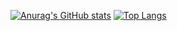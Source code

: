 
<!--
**sdcwlfx/sdcwlfx** is a ✨ _special_ ✨ repository because its `README.md` (this file) appears on your GitHub profile.

Here are some ideas to get you started:

- 🔭 I’m currently working on ...
- 🌱 I’m currently learning ...
- 👯 I’m looking to collaborate on ...
- 🤔 I’m looking for help with ...
- 💬 Ask me about ...
- 📫 How to reach me: ...
- 😄 Pronouns: ...
- ⚡ Fun fact: ...
-->
[![Anurag's GitHub stats](https://github-readme-stats.vercel.app/api?username=sdcwlfx)](https://github.com/anuraghazra/github-readme-stats)
[![Top Langs](https://github-readme-stats.vercel.app/api/top-langs/?username=sdcwlfx&layout=compact)](https://github.com/anuraghazra/github-readme-stats)
